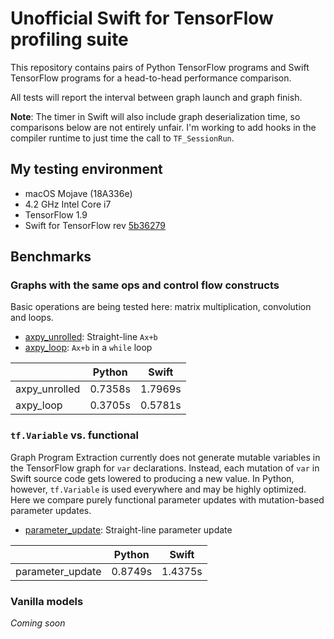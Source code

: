 # Unofficial Swift for TensorFlow profiling suite

This repository contains pairs of Python TensorFlow programs and Swift TensorFlow programs for a head-to-head performance comparison.

All tests will report the interval between graph launch and graph finish.

**Note**: The timer in Swift will also include graph deserialization time, so comparisons below are not entirely unfair. I'm working to add hooks in the compiler runtime to just time the call to `TF_SessionRun`.

## My testing environment

- macOS Mojave (18A336e)
- 4.2 GHz Intel Core i7
- TensorFlow 1.9
- Swift for TensorFlow rev [5b36279](https://github.com/apple/swift/tree/5b36279e1cc868248c84ed9445098835c0b138f8)

## Benchmarks

### Graphs with the same ops and control flow constructs

Basic operations are being tested here: matrix multiplication, convolution and loops.

- [axpy_unrolled](axpy_unrolled): Straight-line `Ax+b`
- [axpy_loop](axpy_loop): `Ax+b` in a `while` loop

|                  |  Python |   Swift |
|------------------|---------|---------|
| axpy_unrolled    | 0.7358s | 1.7969s |
| axpy_loop        | 0.3705s | 0.5781s |

### `tf.Variable` vs. functional

Graph Program Extraction currently does not generate mutable variables in the TensorFlow graph for `var` declarations. Instead, each mutation of `var` in Swift source code gets lowered to producing a new value. In Python, however, `tf.Variable` is used everywhere and may be highly optimized. Here we compare purely functional parameter updates with mutation-based parameter updates.

- [parameter_update](parameter_update): Straight-line parameter update

|                  |  Python |   Swift |
|------------------|---------|---------|
| parameter_update | 0.8749s | 1.4375s |

### Vanilla models

_Coming soon_
